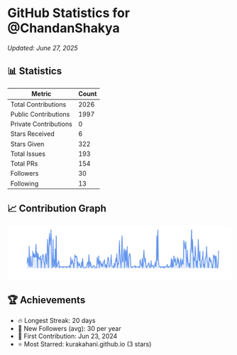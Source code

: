 # GitHub Statistics for @ChandanShakya
*Updated: June 27, 2025*

## 📊 Statistics
| Metric | Count |
|--------|--------|
| Total Contributions | 2026 |
| Public Contributions | 1997 |
| Private Contributions | 0 |
| Stars Received | 6 |
| Stars Given | 322 |
| Total Issues | 193 |
| Total PRs | 154 |
| Followers | 30 |
| Following | 13 |

## 📈 Contribution Graph

![Contribution Graph](./contribution_graph.png)

## 🏆 Achievements

- 🔥 Longest Streak: 20 days
- 👥 New Followers (avg): 30 per year
- 📅 First Contribution: Jun 23, 2024
- ⭐ Most Starred: kurakahani.github.io (3 stars)
